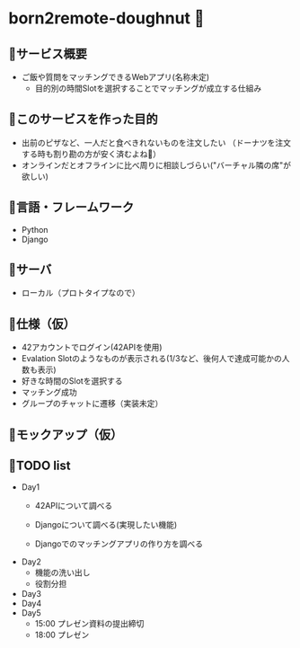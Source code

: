# born2remote-doughnut :doughnut:

## :doughnut:サービス概要
+ ご飯や質問をマッチングできるWebアプリ(名称未定)
  + 目的別の時間Slotを選択することでマッチングが成立する仕組み

## :doughnut:このサービスを作った目的
+ 出前のピザなど、一人だと食べきれないものを注文したい
（ドーナツを注文する時も割り勘の方が安く済むよね:doughnut:）
+ オンラインだとオフラインに比べ周りに相談しづらい("バーチャル隣の席"が欲しい)

## :doughnut:言語・フレームワーク
+ Python
+ Django

## :doughnut:サーバ
+ ローカル（プロトタイプなので）

## :doughnut:仕様（仮）
+ 42アカウントでログイン(42APIを使用)
+ Evalation Slotのようなものが表示される(1/3など、後何人で達成可能かの人数も表示)
+ 好きな時間のSlotを選択する
+ マッチング成功
+ グループのチャットに遷移（実装未定）

## :doughnut:モックアップ（仮）

## :doughnut:TODO list
+ Day1
  + 42APIについて調べる

  + Djangoについて調べる(実現したい機能)

  + Djangoでのマッチングアプリの作り方を調べる
+ Day2
  + 機能の洗い出し
  + 役割分担
+ Day3
+ Day4
+ Day5
  + 15:00 プレゼン資料の提出締切
  + 18:00 プレゼン
